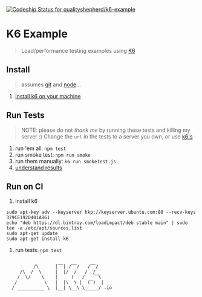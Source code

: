 [![Codeship Status for qualityshepherd/k6-example](https://app.codeship.com/projects/751d70b1-0ddd-472e-adad-61b0ca94c77b/status?branch=main)](https://app.codeship.com/projects/423515)

# K6 Example
> Load/performance testing examples using [K6](https://k6.io/)

## Install
> assumes [git](https://git-scm.com/downloads) and [node](https://nodejs.org/en/)...
1. [install k6 on your machine](https://k6.io/docs/getting-started/installation)

## Run Tests
> NOTE: please do not _thank me_ by running these tests and killing my server :) Change the `url` in the tests to a server you own, or use [k6's](http://test.k6.io/)
1. run 'em all: `npm test`
1. run smoke test: `npm run smoke`
1. run them manually: `k6 run smokeTest.js`
1. [understand results](https://k6.io/docs/using-k6/metrics#built-in-metrics)


## Run on CI
1. install k6
  ```
  sudo apt-key adv --keyserver hkp://keyserver.ubuntu.com:80 --recv-keys 379CE192D401AB61
  echo "deb https://dl.bintray.com/loadimpact/deb stable main" | sudo tee -a /etc/apt/sources.list
  sudo apt-get update
  sudo apt-get install k6
  ```
1. run tests: `npm test`

```

          /\      |‾‾| /‾‾/   /‾‾/
     /\  /  \     |  |/  /   /  /
    /  \/    \    |     (   /   ‾‾\
   /          \   |  |\  \ |  (‾)  |
  / __________ \  |__| \__\ \_____/ .io
  ```